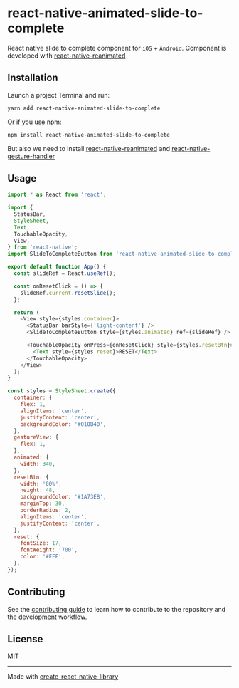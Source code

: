 # react-native-animated-slide-to-complete

React native slide to complete component for `iOS` + `Android`. Component is developed with [react-native-reanimated](https://docs.swmansion.com/react-native-reanimated/)  

## Installation

Launch a project Terminal and run:

```sh
yarn add react-native-animated-slide-to-complete

```
Or if you use npm:

```sh
npm install react-native-animated-slide-to-complete

```

But also we need to install [react-native-reanimated](https://docs.swmansion.com/react-native-reanimated/) and [react-native-gesture-handler](https://docs.swmansion.com/react-native-gesture-handler/)

## Usage

```js
import * as React from 'react';

import {
  StatusBar,
  StyleSheet,
  Text,
  TouchableOpacity,
  View,
} from 'react-native';
import SlideToCompleteButton from 'react-native-animated-slide-to-complete';

export default function App() {
  const slideRef = React.useRef();

  const onResetClick = () => {
    slideRef.current.resetSlide();
  };

  return (
    <View style={styles.container}>
      <StatusBar barStyle={'light-content'} />
      <SlideToCompleteButton style={styles.animated} ref={slideRef} />

      <TouchableOpacity onPress={onResetClick} style={styles.resetBtn}>
        <Text style={styles.reset}>RESET</Text>
      </TouchableOpacity>
    </View>
  );
}

const styles = StyleSheet.create({
  container: {
    flex: 1,
    alignItems: 'center',
    justifyContent: 'center',
    backgroundColor: '#010B40',
  },
  gestureView: {
    flex: 1,
  },
  animated: {
    width: 340,
  },
  resetBtn: {
    width: '80%',
    height: 48,
    backgroundColor: '#1A73EB',
    marginTop: 30,
    borderRadius: 2,
    alignItems: 'center',
    justifyContent: 'center',
  },
  reset: {
    fontSize: 17,
    fontWeight: '700',
    color: '#FFF',
  },
});
```

## Contributing

See the [contributing guide](CONTRIBUTING.md) to learn how to contribute to the repository and the development workflow.

## License

MIT

---

Made with [create-react-native-library](https://github.com/callstack/react-native-builder-bob)